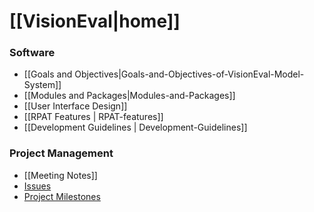 # [[VisionEval|home]]

### Software
- [[Goals and Objectives|Goals-and-Objectives-of-VisionEval-Model-System]]
- [[Modules and Packages|Modules-and-Packages]]
- [[User Interface Design]]
- [[RPAT Features | RPAT-features]]
- [[Development Guidelines | Development-Guidelines]]

### Project Management
 - [[Meeting Notes]]
 - [Issues](https://github.com/gregorbj/VisionEval/issues)
 - [Project Milestones](https://github.com/gregorbj/VisionEval/milestones)